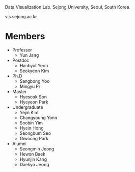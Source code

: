 Data Visualization Lab.
Sejong University,
Seoul, South Korea.

vis.sejong.ac.kr
 
# Members
- Professor
  - Yun Jang
- Postdoc
  - Hanbyul Yeon
  - Seokyeon Kim
- Ph.D 
  - Sangbong Yoo
  - Mingyu Pi
- Master
  - Hyesook Son
  - Hyeyeon Park
- Undergraduate
  - Yejin Kim
  - Changyoung Yonn
  - Soobin Yim
  - Hyein Hong
  - Seongbum Seo
  - Giwoong Park
- Alumni
  - Seongmin Jeong
  - Hewon Baek
  - Hyunjin Kang
  - Daekyo Jeong

